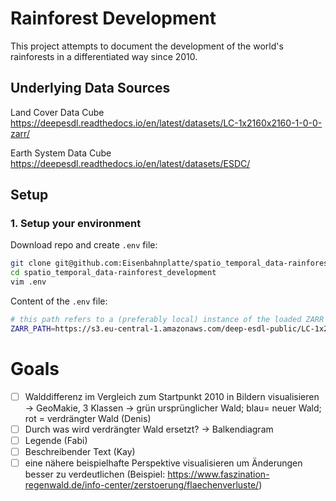 # Rainforest Development

This project attempts to document the development of the world's rainforests in a differentiated way since 2010.


## Underlying Data Sources

Land Cover Data Cube
https://deepesdl.readthedocs.io/en/latest/datasets/LC-1x2160x2160-1-0-0-zarr/

Earth System Data Cube
https://deepesdl.readthedocs.io/en/latest/datasets/ESDC/

## Setup

### 1. Setup your environment

Download repo and create `.env` file:

```bash
git clone git@github.com:Eisenbahnplatte/spatio_temporal_data-rainforest_development.git # clone the repository
cd spatio_temporal_data-rainforest_development 
vim .env
```

Content of the `.env` file:

```bash
# this path refers to a (preferably local) instance of the loaded ZARR dataset. URL also possible
ZARR_PATH=https://s3.eu-central-1.amazonaws.com/deep-esdl-public/LC-1x2160x2160-1.0.0.zarr
```

# Goals

- [ ] Walddifferenz im Vergleich zum Startpunkt 2010 in Bildern visualisieren -> GeoMakie, 3 Klassen -> grün ursprünglicher Wald; blau= neuer Wald; rot = verdrängter Wald (Denis)
- [ ] Durch was wird verdrängter Wald ersetzt? -> Balkendiagram
- [ ] Legende (Fabi)
- [ ] Beschreibender Text (Kay)
- [ ] eine nähere beispielhafte Perspektive visualisieren um Änderungen besser zu verdeutlichen (Beispiel: https://www.faszination-regenwald.de/info-center/zerstoerung/flaechenverluste/) 
